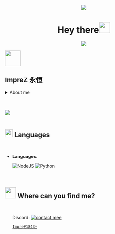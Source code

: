<div id="header" align="center">
        <img src="https://cdn.discordapp.com/attachments/946614010030202901/1088711413402443806/My_Video_-_Trim.gif"/></div>

<h1 align="center"><b>Hey there</b><img src="https://media.giphy.com/media/hvRJCLFzcasrR4ia7z/giphy.gif" width="35"></h1>

<p align="center">
  <a href="https://github.com/DenverCoder1/readme-typing-svg"><img src="https://readme-typing-svg.herokuapp.com?font=Time+New+Roman&color=cyan&size=25&center=true&vCenter=true&width=600&height=100&lines=The+World+Is+Yours;++;NODEJS,+PYTHON;空中花园+in+your+heart..<3;"></a>
</p>


 <img src = "https://cdn.discordapp.com/emojis/1061130006958452786.gif" width=50px>




**ImpreZ** 永恒
---
<details>
<summary>About me</summary>

Hi, i am 海风. I have about 4 years of experience, i try to be aware of each update to continue providing my codes for free. With more than 6 years in discord, It will be a pleasure to help you in whatever you need!
* I specialize in creating bots/tools for discord.
* part of my code can be used to harm a third party but I want to clarify that this is not its purpose or intention.

 </table>
  </details>

 
<br><br>
<img src="https://cdn.discordapp.com/attachments/946614010030202901/1088722855312764948/lineaazul.gif"><br><br>

## <img src="https://media2.giphy.com/media/QssGEmpkyEOhBCb7e1/giphy.gif?cid=ecf05e47a0n3gi1bfqntqmob8g9aid1oyj2wr3ds3mg700bl&rid=giphy.gif" width ="25"><b> Languages</b>
<br>

<p align="center">

- **Languages**:
    
    ![NodeJS](https://img.shields.io/badge/node.js-6DA55F?style=for-the-badge&logo=node.js&logoColor=white)
    ![Python](https://img.shields.io/badge/python-3670A0?style=for-the-badge&logo=python&logoColor=ffdd54)



<br>

## <img src="https://cdn.discordapp.com/emojis/1087919819749330974.png" width ="35"><b> Where can you find me?</b>
<br>
<div align='left' id="contact">
<ul>

Discord:
<a href="https://discord.gg/K5fPkak33s">   <img src="https://cdn.discordapp.com/attachments/946614010030202901/1088718404879392818/bnVrZXIub3JnLw.png" alt="contact mee">
```
Impre𐤉#1843
```

